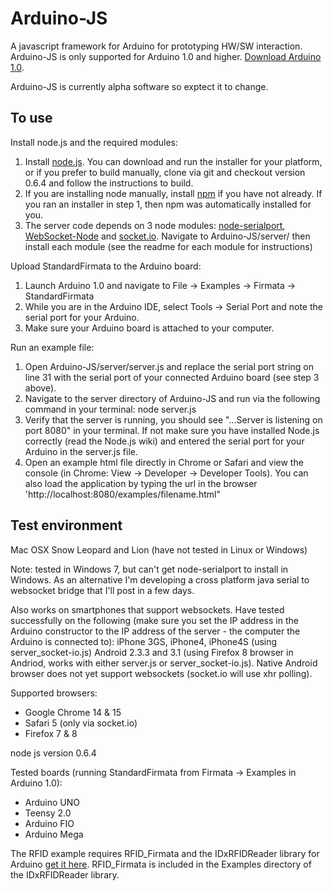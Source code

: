 Arduino-JS
===

A javascript framework for Arduino for prototyping HW/SW interaction. Arduino-JS is only supported for Arduino 1.0 and higher. [Download Arduino 1.0](http://arduino.cc/en/Main/Software).

Arduino-JS is currently alpha software so exptect it to change.

To use
---

Install node.js and the required modules:

1. Install [node.js](http://www.github.com/joyent/node). You can download and run the installer for your platform, or if you prefer to build manually, clone via git and checkout version 0.6.4 and follow the instructions to build.
2. If you are installing node manually, install [npm](http://npmjs.org/) if you have not already. If you ran an installer in step 1, then npm was automatically installed for you.
3. The server code depends on 3 node modules: [node-serialport](https://github.com/voodootikigod/node-serialport), [WebSocket-Node](https://github.com/Worlize/WebSocket-Node) and [socket.io](https://github.com/LearnBoost/socket.io). Navigate to Arduino-JS/server/ then install each module (see the readme for each module for instructions)

Upload StandardFirmata to the Arduino board:

1. Launch Arduino 1.0 and navigate to File -> Examples -> Firmata -> StandardFirmata
2. While you are in the Arduino IDE, select Tools -> Serial Port and note the serial port for your Arduino.
3. Make sure your Arduino board is attached to your computer.

Run an example file:

1. Open Arduino-JS/server/server.js and replace the serial port string on line 31 with the serial port of your connected Arduino board (see step 3 above).
2. Navigate to the server directory of Arduino-JS and run via the following command in your terminal: node server.js
3. Verify that the server is running, you should see "...Server is listening on port 8080" in your terminal. If not make sure you have installed Node.js correctly (read the Node.js wiki) and entered the serial port for your Arduino in the server.js file.
4. Open an example html file directly in Chrome or Safari and view the console (in Chrome: View -> Developer -> Developer Tools). You can also load the application by typing the url in the browser 'http://localhost:8080/examples/filename.html"

Test environment
---

Mac OSX Snow Leopard and Lion (have not tested in Linux or Windows)

Note: tested in Windows 7, but can't get node-serialport to install in Windows. As an alternative I'm developing a cross platform java serial to websocket bridge that I'll post in a few days.

Also works on smartphones that support websockets. Have tested successfully on the following (make sure you set the IP address in the Arduino constructor to the IP address of the server - the computer the Arduino is connected to):
iPhone 3GS, iPhone4, iPhone4S (using server_socket-io.js)
Android 2.3.3 and 3.1 (using Firefox 8 browser in Andriod, works with either server.js or server_socket-io.js). Native Android browser does not yet support websockets (socket.io will use xhr polling).

Supported browsers:

- Google Chrome 14 & 15
- Safari 5 (only via socket.io)
- Firefox 7 & 8

node js version 0.6.4

Tested boards (running StandardFirmata from Firmata -> Examples in Arduino 1.0):

- Arduino UNO
- Teensy 2.0
- Arduino FIO
- Arduino Mega

The RFID example requires RFID_Firmata and the IDxRFIDReader library for Arduino [get it here](https://github.com/soundanalogous/IDxRFIDReader). RFID_Firmata is included in the Examples directory of the IDxRFIDReader library.




